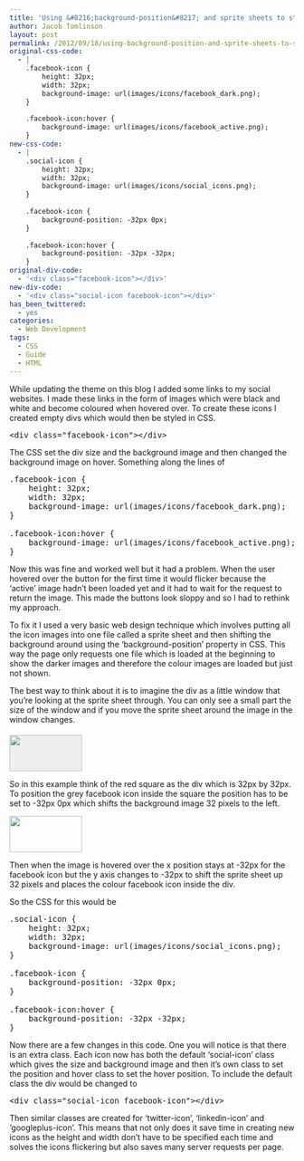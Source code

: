 ```yaml
---
title: 'Using &#8216;background-position&#8217; and sprite sheets to stop icon hover flicker'
author: Jacob Tomlinson
layout: post
permalink: /2012/09/18/using-background-position-and-sprite-sheets-to-stop-icon-hover-flicker/
original-css-code:
  - |
    .facebook-icon {
    	height: 32px;
    	width: 32px;
    	background-image: url(images/icons/facebook_dark.png);
    }
    
    .facebook-icon:hover {
    	background-image: url(images/icons/facebook_active.png);
    }
new-css-code:
  - |
    .social-icon {
    	height: 32px;
    	width: 32px;
    	background-image: url(images/icons/social_icons.png);
    }
    
    .facebook-icon {
    	background-position: -32px 0px;
    }
    
    .facebook-icon:hover {
    	background-position: -32px -32px;
    }
original-div-code:
  - '<div class="facebook-icon"></div>'
new-div-code:
  - '<div class="social-icon facebook-icon"></div>'
has_been_twittered:
  - yes
categories:
  - Web Development
tags:
  - CSS
  - Guide
  - HTML
---
```

While updating the theme on this blog I added some links to my social websites. I made these links in the form of images which were black and white and become coloured when hovered over. To create these icons I created empty divs which would then be styled in CSS.

<pre class="lang:default decode:true">&lt;div class="facebook-icon"&gt;&lt;/div&gt;</pre>

The CSS set the div size and the background image and then changed the background image on hover. Something along the lines of

<pre class="lang:default decode:true">.facebook-icon {
	height: 32px;
	width: 32px;
	background-image: url(images/icons/facebook_dark.png);
}

.facebook-icon:hover {
	background-image: url(images/icons/facebook_active.png);
}</pre>

Now this was fine and worked well but it had a problem. When the user hovered over the button for the first time it would flicker because the &#8216;active&#8217; image hadn&#8217;t been loaded yet and it had to wait for the request to return the image. This made the buttons look sloppy and so I had to rethink my approach.

To fix it I used a very basic web design technique which involves putting all the icon images into one file called a sprite sheet and then shifting the background around using the &#8216;background-position&#8217; property in CSS. This way the page only requests one file which is loaded at the beginning to show the darker images and therefore the colour images are loaded but just not shown.

The best way to think about it is to imagine the div as a little window that you&#8217;re looking at the sprite sheet through. You can only see a small part the size of the window and if you move the sprite sheet around the image in the window changes.

<a style="font-style: normal; line-height: 24px; text-decoration: underline;" href="http://www.jacobtomlinson.co.uk/2012/09/18/using-background-position-and-sprite-sheets-to-stop-icon-hover-flicker/social_icons_demo_1/" rel="attachment wp-att-204"><img class="size-full wp-image-204 alignright" style="border-style: initial; border-color: initial; background-image: initial; background-attachment: initial; background-origin: initial; background-clip: initial; background-color: #eeeeee; margin-top: 0.4em;" title="Social icons position example 1" alt="" src="http://www.jacobtomlinson.co.uk/wp-content/uploads/2012/09/social_icons_demo_1.png" width="128" height="64" /></a>

So in this example think of the red square as the div which is 32px by 32px. To position the grey facebook icon inside the square the position has to be set to -32px 0px which shifts the background image 32 pixels to the left.

<a href="http://www.jacobtomlinson.co.uk/2012/09/18/using-background-position-and-sprite-sheets-to-stop-icon-hover-flicker/social_icons_demo_2/" rel="attachment wp-att-205"><img class="size-full wp-image-205 alignright" title="Social icons position demo 2" alt="" src="http://www.jacobtomlinson.co.uk/wp-content/uploads/2012/09/social_icons_demo_2.png" width="128" height="64" /></a>

Then when the image is hovered over the x position stays at -32px for the facebook icon but the y axis changes to -32px to shift the sprite sheet up 32 pixels and places the colour facebook icon inside the div.

So the CSS for this would be

<pre class="lang:default decode:true">.social-icon {
	height: 32px;
	width: 32px;
	background-image: url(images/icons/social_icons.png);
}

.facebook-icon {
	background-position: -32px 0px;
}

.facebook-icon:hover {
	background-position: -32px -32px;
}</pre>

Now there are a few changes in this code. One you will notice is that there is an extra class. Each icon now has both the default &#8216;social-icon&#8217; class which gives the size and background image and then it&#8217;s own class to set the position and hover class to set the hover position. To include the default class the div would be changed to

<pre class="lang:default decode:true  crayon-selected">&lt;div class="social-icon facebook-icon"&gt;&lt;/div&gt;</pre>

Then similar classes are created for &#8216;twitter-icon&#8217;, &#8216;linkedin-icon&#8217; and &#8216;googleplus-icon&#8217;. This means that not only does it save time in creating new icons as the height and width don&#8217;t have to be specified each time and solves the icons flickering but also saves many server requests per page.